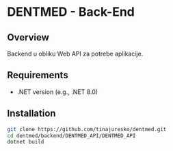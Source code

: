 # DENTMED - Back-End

## Overview
Backend u obliku Web API za potrebe aplikacije.

## Requirements
- .NET version (e.g., .NET 8.0)

## Installation
```bash
git clone https://github.com/tinajuresko/dentmed.git
cd dentmed/backend/DENTMED_API/DENTMED_API
dotnet build
